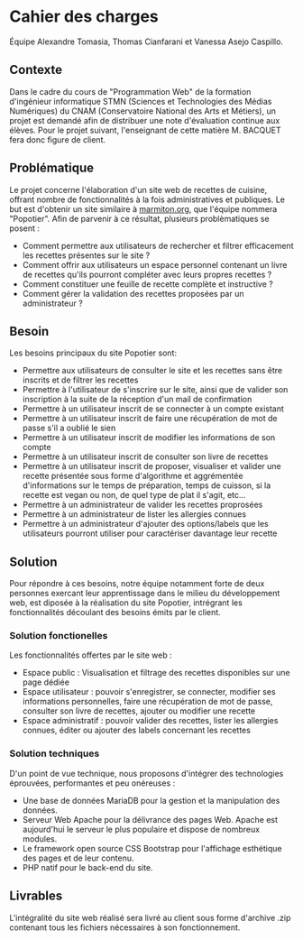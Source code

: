 # Cahier des charges
Équipe Alexandre Tomasia, Thomas Cianfarani et Vanessa Asejo Caspillo.

## Contexte
Dans le cadre du cours de "Programmation Web" de la formation d'ingénieur informatique STMN (Sciences et Technologies des Médias Numériques) du CNAM (Conservatoire National des Arts et Métiers), un projet est demandé afin de distribuer une note d'évaluation continue aux élèves. Pour le projet suivant, l'enseignant de cette matière M. BACQUET fera donc figure de client.

## Problématique 
Le projet concerne l'élaboration d'un site web de recettes de cuisine, offrant nombre de fonctionnalités à la fois administratives et publiques. Le but est d'obtenir un site similaire à [marmiton.org](https://www.marmiton.org/), que l'équipe nommera "Popotier".
Afin de parvenir à ce résultat, plusieurs problèmatiques se posent :

- Comment permettre aux utilisateurs de rechercher et filtrer efficacement les recettes présentes sur le site ?
- Comment offrir aux utilisateurs un espace personnel contenant un livre de recettes qu'ils pourront compléter avec leurs propres recettes ?
- Comment constituer une feuille de recette complète et instructive ?
- Comment gérer la validation des recettes proposées par un administrateur ?

## Besoin
Les besoins principaux du site Popotier sont:

- Permettre aux utilisateurs de consulter le site et les recettes sans être inscrits et de filtrer les recettes
- Permettre à l'utilisateur de s'inscrire sur le site, ainsi que de valider son inscription à la suite de la réception d'un mail de confirmation
- Permettre à un utilisateur inscrit de se connecter à un compte existant
- Permettre à un utilisateur inscrit de faire une récupération de mot de passe s'il a oublié le sien
- Permettre à un utilisateur inscrit de modifier les informations de son compte
- Permettre à un utilisateur inscrit de consulter son livre de recettes 
- Permettre à un utilisateur inscrit de proposer, visualiser et valider une recette présentée sous forme d'algorithme et aggrémentée d'informations sur le temps de préparation, temps de cuisson, si la recette est vegan ou non, de quel type de plat il s'agit, etc...
- Permettre à un administrateur de valider les recettes proprosées 
- Permettre à un administrateur de lister les allergies connues 
- Permettre à un administrateur d'ajouter des options/labels que les utilisateurs pourront utiliser pour caractériser davantage leur recette

## Solution
Pour répondre à ces besoins, notre équipe notamment forte de deux personnes exercant leur apprentissage dans le milieu du développement web, est diposée à la réalisation du site Popotier, intrégrant les fonctionnalités découlant des besoins émits par le client.

### Solution fonctionelles
  Les fonctionnalités offertes par le site web :
  - Espace public : Visualisation et filtrage des recettes disponibles sur une page dédiée
  - Espace utilisateur : pouvoir s'enregistrer, se connecter, modifier ses informations personnelles, faire une récupération de mot de passe, consulter son livre de recettes, ajouter ou modifier une recette
  - Espace administratif : pouvoir valider des recettes, lister les allergies connues, éditer ou ajouter des labels concernant les recettes
 
### Solution techniques
D'un point de vue technique, nous proposons d'intégrer des technologies éprouvées, performantes et peu onéreuses :
- Une base de données MariaDB pour la gestion et la manipulation des données. 
- Serveur Web Apache pour la délivrance des pages Web. Apache est aujourd'hui le serveur le plus populaire et dispose de nombreux modules.
- Le framework open source CSS Bootstrap pour l'affichage esthétique des pages et de leur contenu. 
- PHP natif pour le back-end du site.

## Livrables
L'intégralité du site web réalisé sera livré au client sous forme d'archive .zip contenant tous les fichiers nécessaires à son fonctionnement.
